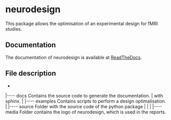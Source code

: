 # neurodesign

This package allows the optimisation of an experimental design for fMRI studies.

## Documentation

The documentation of neurodesign is available at [ReadTheDocs](http://neurodesign.readthedocs.io/en/latest/).

## File description

*
|---- docs              Contains the source code to generate the documentation.
|                       with sphinx.
|
|---- examples          Contains scripts to perform a design optimalisation.
|
|---- source            Folder with the source code of the python package
|       |
|       |---- media     Folder contains the logo of neurodesign, which is used
                        in the reports.       
